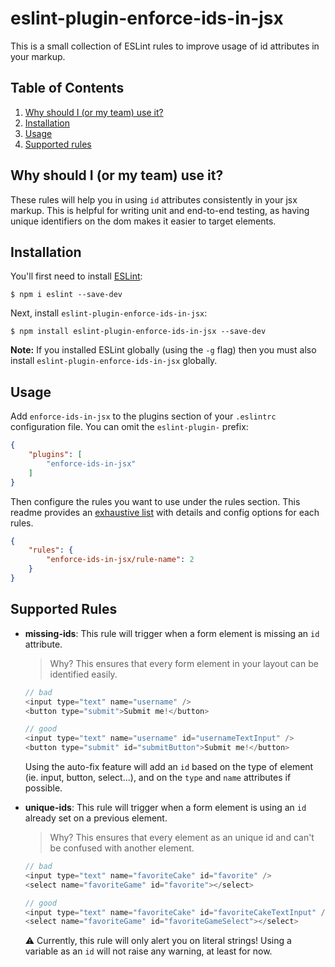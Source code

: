 # eslint-plugin-enforce-ids-in-jsx

This is a small collection of ESLint rules to improve usage of id attributes in your markup.

## Table of Contents

1. [Why should I (or my team) use it?](#why-should-i-use-it)
2. [Installation](#installation)
3. [Usage](#usage)
3. [Supported rules](#supported-rules)


## <a name="why-should-i-use-it"></a> Why should I (or my team) use it?

These rules will help you in using `id` attributes consistently in your jsx markup. This is helpful for writing unit and end-to-end testing, as having unique identifiers on the dom makes it easier to target elements.

## <a name="installation"></a> Installation

You'll first need to install [ESLint](http://eslint.org):

```
$ npm i eslint --save-dev
```

Next, install `eslint-plugin-enforce-ids-in-jsx`:

```
$ npm install eslint-plugin-enforce-ids-in-jsx --save-dev
```

**Note:** If you installed ESLint globally (using the `-g` flag) then you must also install `eslint-plugin-enforce-ids-in-jsx` globally.

## <a name="usage"></a> Usage

Add `enforce-ids-in-jsx` to the plugins section of your `.eslintrc` configuration file. You can omit the `eslint-plugin-` prefix:

```json
{
    "plugins": [
        "enforce-ids-in-jsx"
    ]
}
```


Then configure the rules you want to use under the rules section. This readme provides an [exhaustive list](#supported-rules) with details and config options for each rules.

```json
{
    "rules": {
        "enforce-ids-in-jsx/rule-name": 2
    }
}
```

## <a name="supported-rules"></a> Supported Rules

- **missing-ids**: This rule will trigger when a form element is missing an `id` attribute.

    > Why? This ensures that every form element in your layout can be identified easily.

    ```javascript
    // bad
    <input type="text" name="username" />
    <button type="submit">Submit me!</button>

    // good
    <input type="text" name="username" id="usernameTextInput" />
    <button type="submit" id="submitButton">Submit me!</button>
    ```

    Using the auto-fix feature will add an `id` based on the type of element (ie. input, button, select...), and on the `type` and `name` attributes if possible.

- **unique-ids**: This rule will trigger when a form element is using an `id` already set on a previous element.

    > Why? This ensures that every element as an unique id and can't be confused with another element.

    ```javascript
    // bad
    <input type="text" name="favoriteCake" id="favorite" />
    <select name="favoriteGame" id="favorite"></select>

    // good
    <input type="text" name="favoriteCake" id="favoriteCakeTextInput" />
    <select name="favoriteGame" id="favoriteGameSelect"></select>
    ```

    :warning: Currently, this rule will only alert you on literal strings! Using a variable as an `id` will not raise any warning, at least for now.


